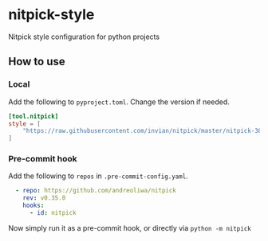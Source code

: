 # nitpick-style

Nitpick style configuration for python projects

## How to use

### Local

Add the following to `pyproject.toml`. Change the version if needed.

```toml
[tool.nitpick]
style = [
    "https://raw.githubusercontent.com/invian/nitpick/master/nitpick-38.toml",
]
```

### Pre-commit hook

Add the following to `repos` in `.pre-commit-config.yaml`.

```yaml
  - repo: https://github.com/andreoliwa/nitpick
    rev: v0.35.0
    hooks:
      - id: nitpick
```

Now simply run it as a pre-commit hook, or directly via `python -m nitpick`
